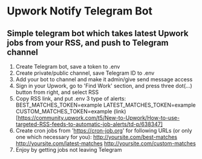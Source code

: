 # Upwork Notify Telegram Bot

## Simple telegram bot which takes latest Upwork jobs from your RSS, and push to Telegram channel

1. Create Telegram bot, save a token to .env
2. Create private/public channel, save Telegram ID to .env
3. Add your bot to channel and make it admin/give send message access
4. Sign in your Upwork, go to 'Find Work' section, and press three dot(...) button from right, and select RSS
5. Copy RSS link, and put .env
    3 type of alerts:
        BEST_MATCHES_TOKEN=example
        LATEST_MATCHES_TOKEN=example
        CUSTOM_MATCHES_TOKEN=example (link)[https://community.upwork.com/t5/New-to-Upwork/How-to-use-targeted-RSS-feeds-to-automatic-job-alerts/td-p/638347]
6. Create cron jobs from 'https://cron-job.org' for following URLs (or only one which necessary for you):
http://yoursite.com/best-matches
http://yoursite.com/latest-matches
http://yoursite.com/custom-matches
7. Enjoy by getting jobs not leaving Telegram